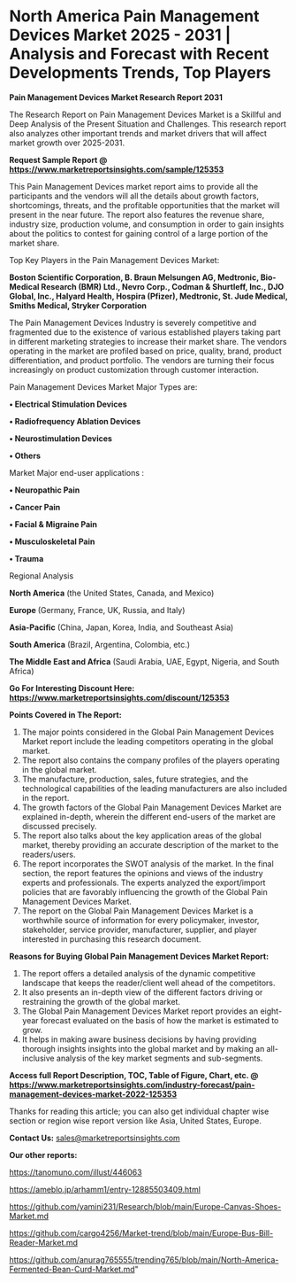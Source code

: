 # North America Pain Management Devices Market 2025 - 2031 | Analysis and Forecast with Recent Developments Trends, Top Players

<strong>Pain Management Devices Market Research Report 2031</strong>

The Research Report on Pain Management Devices Market is a Skillful and Deep Analysis of the Present Situation and Challenges. This research report also analyzes other important trends and market drivers that will affect market growth over 2025-2031.

<strong>Request Sample Report @ <a href=https://www.marketreportsinsights.com/sample/125353>https://www.marketreportsinsights.com/sample/125353</a></strong>

This Pain Management Devices market report aims to provide all the participants and the vendors will all the details about growth factors, shortcomings, threats, and the profitable opportunities that the market will present in the near future. The report also features the revenue share, industry size, production volume, and consumption in order to gain insights about the politics to contest for gaining control of a large portion of the market share.

Top Key Players in the Pain Management Devices Market:

<strong>Boston Scientific Corporation, B. Braun Melsungen AG, Medtronic, Bio-Medical Research (BMR) Ltd., Nevro Corp., Codman & Shurtleff, Inc., DJO Global, Inc., Halyard Health, Hospira (Pfizer), Medtronic, St. Jude Medical, Smiths Medical, Stryker Corporation</strong>

The Pain Management Devices Industry is severely competitive and fragmented due to the existence of various established players taking part in different marketing strategies to increase their market share. The vendors operating in the market are profiled based on price, quality, brand, product differentiation, and product portfolio. The vendors are turning their focus increasingly on product customization through customer interaction.

Pain Management Devices Market Major Types are:

<strong>• Electrical Stimulation Devices

• Radiofrequency Ablation Devices

• Neurostimulation Devices

• Others</strong>

Market Major end-user applications :

<strong>• Neuropathic Pain

• Cancer Pain

• Facial & Migraine Pain

• Musculoskeletal Pain

• Trauma</strong>

Regional Analysis

</u><strong><b>North America</b></strong> (the United States, Canada, and Mexico)

<strong><b>Europe </b></strong>(Germany, France, UK, Russia, and Italy)

<strong><b>Asia-Pacific</b></strong> (China, Japan, Korea, India, and Southeast Asia)

<strong><b>South America</b></strong> (Brazil, Argentina, Colombia, etc.)

<strong><b>The Middle East and Africa</b></strong> (Saudi Arabia, UAE, Egypt, Nigeria, and South Africa)

<strong>Go For Interesting Discount Here: <a href=https://www.marketreportsinsights.com/discount/125353>https://www.marketreportsinsights.com/discount/125353</a></strong>

<strong>Points Covered in The Report:</strong>
<ol>
  <li>The major points considered in the Global Pain Management Devices Market report include the leading competitors operating in the global market.</li>
  <li>The report also contains the company profiles of the players operating in the global market.</li>
  <li>The manufacture, production, sales, future strategies, and the technological capabilities of the leading manufacturers are also included in the report.</li>
  <li>The growth factors of the Global Pain Management Devices Market are explained in-depth, wherein the different end-users of the market are discussed precisely.</li>
  <li>The report also talks about the key application areas of the global market, thereby providing an accurate description of the market to the readers/users.</li>
  <li>The report incorporates the SWOT analysis of the market. In the final section, the report features the opinions and views of the industry experts and professionals. The experts analyzed the export/import policies that are favorably influencing the growth of the Global Pain Management Devices Market.</li>
  <li>The report on the Global Pain Management Devices Market is a worthwhile source of information for every policymaker, investor, stakeholder, service provider, manufacturer, supplier, and player interested in purchasing this research document.</li>
</ol>
<strong>Reasons for Buying Global Pain Management Devices Market Report:</strong>

<ol>
  <li>The report offers a detailed analysis of the dynamic competitive landscape that keeps the reader/client well ahead of the competitors.</li>
  <li>It also presents an in-depth view of the different factors driving or restraining the growth of the global market.</li>
  <li>The Global Pain Management Devices Market report provides an eight-year forecast evaluated on the basis of how the market is estimated to grow.</li>
  <li>It helps in making aware business decisions by having providing thorough insights insights into the global market and by making an all-inclusive analysis of the key market segments and sub-segments.</li>
</ol>
<strong>Access full Report Description, TOC, Table of Figure, Chart, etc. @ <a href=https://www.marketreportsinsights.com/industry-forecast/pain-management-devices-market-2022-125353>https://www.marketreportsinsights.com/industry-forecast/pain-management-devices-market-2022-125353</a></strong>


Thanks for reading this article; you can also get individual chapter wise section or region wise report version like Asia, United States, Europe.

<strong>Contact Us:</strong>
sales@marketreportsinsights.com

<strong>Our other reports:</strong>

<a href=https://tanomuno.com/illust/446063>https://tanomuno.com/illust/446063</a>

<a href=https://ameblo.jp/arhamm1/entry-12885503409.html>https://ameblo.jp/arhamm1/entry-12885503409.html</a>

<a href=https://github.com/yamini231/Research/blob/main/Europe-Canvas-Shoes-Market.md>https://github.com/yamini231/Research/blob/main/Europe-Canvas-Shoes-Market.md</a>

<a href=https://github.com/cargo4256/Market-trend/blob/main/Europe-Bus-Bill-Reader-Market.md>https://github.com/cargo4256/Market-trend/blob/main/Europe-Bus-Bill-Reader-Market.md</a>

<a href=https://github.com/anurag765555/trending765/blob/main/North-America-Fermented-Bean-Curd-Market.md>https://github.com/anurag765555/trending765/blob/main/North-America-Fermented-Bean-Curd-Market.md</a>"
